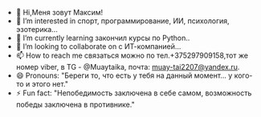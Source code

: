 - 👋 Hi,Меня зовут Максим!
- 👀 I’m interested in спорт, программирование, ИИ, психология, эзотерика...
- 🌱 I’m currently learning закончил курсы по Python..
- 💞️ I’m looking to collaborate on с ИТ-компанией...
- 📫 How to reach me связаться можно по тел.+375297909158,тот же номер viber, в TG - @Muaytaika, почта: muay-tai2207@yandex.ru.
- 😄 Pronouns: "Береги то, что есть у тебя на данный момент... у кого-то и этого нет."
- ⚡ Fun fact: "Непобедимость заключена в себе самом, возможность победы заключена в противнике."
